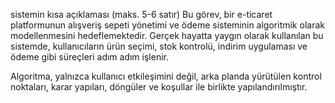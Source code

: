 

sistemin kısa açıklaması (maks. 5-6 satır)
Bu görev, bir e-ticaret platformunun alışveriş sepeti yönetimi ve ödeme sisteminin algoritmik olarak modellenmesini hedeflemektedir. Gerçek hayatta yaygın olarak kullanılan bu sistemde, kullanıcıların ürün seçimi, stok kontrolü, indirim uygulaması ve ödeme gibi süreçleri adım adım işlenir.

Algoritma, yalnızca kullanıcı etkileşimini değil, arka planda yürütülen kontrol noktaları, karar yapıları, döngüler ve koşullar ile birlikte yapılandırılmıştır.
